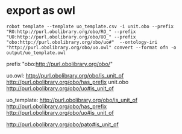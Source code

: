 # export as owl

```
robot template --template uo_template.csv -i unit.obo --prefix "RO:http://purl.obolibrary.org/obo/RO_" --prefix "UO:http://purl.obolibrary.org/obo/UO_" --prefix "obo:http://purl.obolibrary.org/obo/uo#"  --ontology-iri "http://purl.obolibrary.org/obo/uo.owl" convert --format ofn -o output/uo_template.owl
```
prefix "obo:http://purl.obolibrary.org/obo/"



uo.owl: http://purl.obolibrary.org/obo/is_unit_of http://purl.obolibrary.org/obo/has_prefix
unit.obo http://purl.obolibrary.org/obo/uo#is_unit_of


uo_template:
http://purl.obolibrary.org/obo/is_unit_of http://purl.obolibrary.org/obo/has_prefix
http://purl.obolibrary.org/obo/uo#is_unit_of


http://purl.obolibrary.org/obo/pato#is_unit_of
